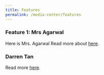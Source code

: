 ```yaml
---
title: Features
permalink: /media-center/features
---
```


### Feature 1: Mrs Agarwal

Here is Mrs. Agarwal Read more about [here](/media-centre/features/MsAgarwal).

### Darren Tan

Read more [here](/media-centre/features/MrDarrenTan).
